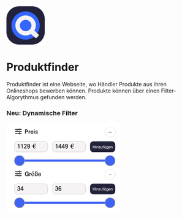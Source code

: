 <img src="https://github.com/emilianscheel/Produktfinder/blob/main/public/icons/icon-logo.png" width="100" height="100" />

# Produktfinder

Produktfinder ist eine Webseite, wo Händler Produkte aus ihren Onlineshops bewerben können. Produkte können über einen Filter-Algorythmus gefunden werden.

### Neu: Dynamische Filter

<img src="https://github.com/emilianscheel/Produktfinder/blob/emilianscheel-assets/Bildschirmfoto%202021-08-06%20um%2009.49.16.png" width="300"/>
